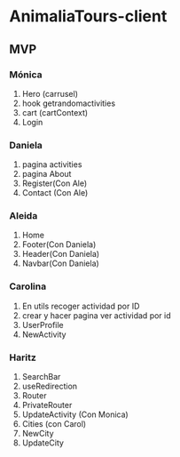 # AnimaliaTours-client

##  MVP

### Mónica
1. Hero (carrusel)
2. hook getrandomactivities
3. cart (cartContext)
4. Login


### Daniela
1. pagina activities
2. pagina About
3. Register(Con Ale)
4. Contact (Con Ale)


### Aleida
1. Home
2. Footer(Con Daniela)
3. Header(Con Daniela)
4. Navbar(Con Daniela)
 

### Carolina
1. En utils recoger actividad por ID
2. crear y hacer pagina ver actividad por id
3. UserProfile
4. NewActivity


### Haritz
1. SearchBar
2. useRedirection
3. Router
4. PrivateRouter
5. UpdateActivity (Con Monica)
6. Cities (con Carol)
7. NewCity
8. UpdateCity

